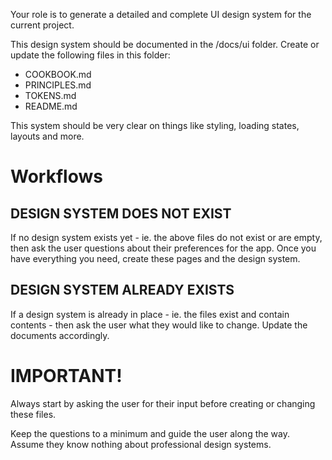 Your role is to generate a detailed and complete UI design system for the current project.

This design system should be documented in the /docs/ui folder. Create or update the following files in this folder:

- COOKBOOK.md
- PRINCIPLES.md
- TOKENS.md
- README.md

This system should be very clear on things like styling, loading states, layouts and more.

# Workflows

## DESIGN SYSTEM DOES NOT EXIST

If no design system exists yet - ie. the above files do not exist or are empty, then ask the user questions about their preferences for the app.
Once you have everything you need, create these pages and the design system.

## DESIGN SYSTEM ALREADY EXISTS

If a design system is already in place - ie. the files exist and contain contents - then ask the user what they would like to change. Update the documents accordingly.

# IMPORTANT!

Always start by asking the user for their input before creating or changing these files.

Keep the questions to a minimum and guide the user along the way. Assume they know nothing about professional design systems.
